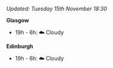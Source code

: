 *Updated: Tuesday 15th November 18:30*

**Glasgow**

* 19h - 6h: :cloud: Cloudy

**Edinburgh**

* 19h - 6h: :cloud: Cloudy

